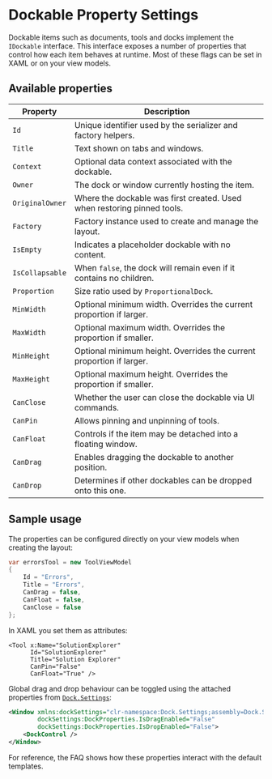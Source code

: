 # Dockable Property Settings

Dockable items such as documents, tools and docks implement the `IDockable` interface. This interface exposes a number of properties that control how each item behaves at runtime. Most of these flags can be set in XAML or on your view models.

## Available properties

| Property | Description |
| --- | --- |
| `Id` | Unique identifier used by the serializer and factory helpers. |
| `Title` | Text shown on tabs and windows. |
| `Context` | Optional data context associated with the dockable. |
| `Owner` | The dock or window currently hosting the item. |
| `OriginalOwner` | Where the dockable was first created. Used when restoring pinned tools. |
| `Factory` | Factory instance used to create and manage the layout. |
| `IsEmpty` | Indicates a placeholder dockable with no content. |
| `IsCollapsable` | When `false`, the dock will remain even if it contains no children. |
| `Proportion` | Size ratio used by `ProportionalDock`. |
| `MinWidth` | Optional minimum width. Overrides the current proportion if larger. |
| `MaxWidth` | Optional maximum width. Overrides the proportion if smaller. |
| `MinHeight` | Optional minimum height. Overrides the current proportion if larger. |
| `MaxHeight` | Optional maximum height. Overrides the proportion if smaller. |
| `CanClose` | Whether the user can close the dockable via UI commands. |
| `CanPin` | Allows pinning and unpinning of tools. |
| `CanFloat` | Controls if the item may be detached into a floating window. |
| `CanDrag` | Enables dragging the dockable to another position. |
| `CanDrop` | Determines if other dockables can be dropped onto this one. |

## Sample usage

The properties can be configured directly on your view models when creating the layout:

```csharp
var errorsTool = new ToolViewModel
{
    Id = "Errors",
    Title = "Errors",
    CanDrag = false,
    CanFloat = false,
    CanClose = false
};
```

In XAML you set them as attributes:

```xaml
<Tool x:Name="SolutionExplorer"
      Id="SolutionExplorer"
      Title="Solution Explorer"
      CanPin="False"
      CanFloat="True" />
```

Global drag and drop behaviour can be toggled using the attached properties from [`Dock.Settings`](dock-settings.md):

```xml
<Window xmlns:dockSettings="clr-namespace:Dock.Settings;assembly=Dock.Settings"
        dockSettings:DockProperties.IsDragEnabled="False"
        dockSettings:DockProperties.IsDropEnabled="False">
    <DockControl />
</Window>
```

For reference, the FAQ shows how these properties interact with the default templates.
